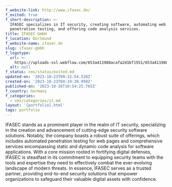 ```yaml
---
f_website-link: http://www.ifasec.de/
f_exited: true
f_short-description: >-
  IFASEC specializes in IT security, creating software, automating web
  penetration testing, and offering code analysis services.
title: IFASEC GmbH
f_location: Dortmund
f_website-name: ifasec.de
slug: ifasec-gmbh
f_logotype:
  url: >-
    https://uploads-ssl.webflow.com/653a411988acafa2d1bf1551/653a411988acafa2d1bf15ce_64f85cd688a2a5c8c950beb1_ifasec.png
  alt: null
f_status: cms/status/exited.md
updated-on: '2023-10-23T09:32:54.520Z'
created-on: '2023-10-23T04:19:30.950Z'
published-on: '2023-10-26T10:54:25.765Z'
f_country: Germany
f_categories:
  - cms/categories/it.md
layout: '[portfolio].html'
tags: portfolio
---
```


IFASEC stands as a prominent player in the realm of IT security, specializing in the creation and advancement of cutting-edge security software solutions. Notably, the company boasts a robust suite of offerings, which includes automated penetration testing for web pages and comprehensive services encompassing static and dynamic code analysis for software applications. With a core mission rooted in fortifying digital defenses, IFASEC is steadfast in its commitment to equipping security teams with the tools and expertise they need to effectively combat the ever-evolving landscape of modern threats. In essence, IFASEC serves as a trusted partner, providing end-to-end security solutions that empower organizations to safeguard their valuable digital assets with confidence.
